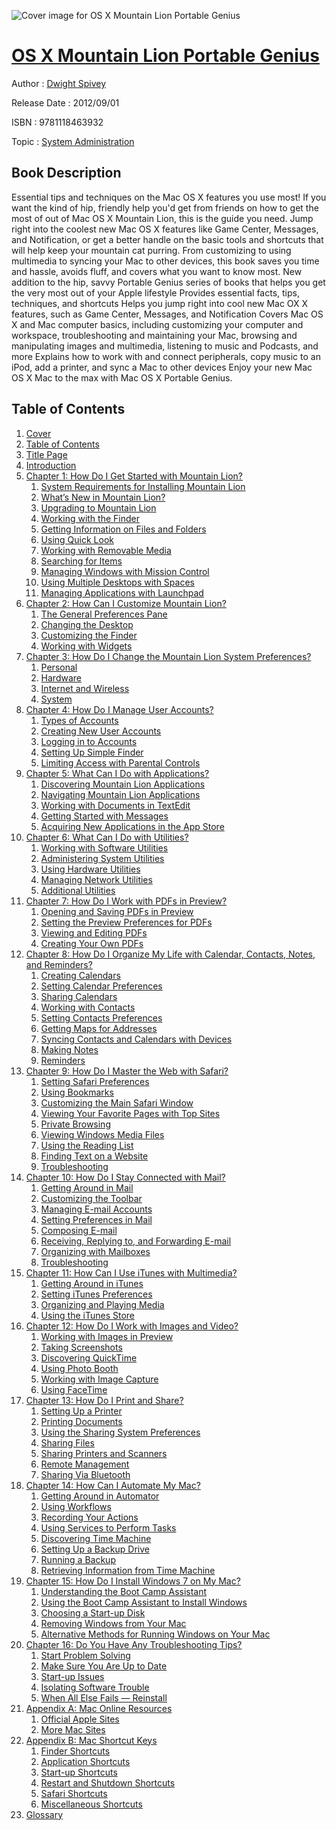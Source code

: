 ![Cover image for OS X Mountain Lion Portable Genius](https://imgdetail.ebookreading.net/cover/cover/system_admin/EB9781118463932.jpg)

[OS X Mountain Lion Portable Genius](https://ebookreading.net/view/book/OS+X+Mountain+Lion+Portable+Genius-EB9781118463932_1.html "OS X Mountain Lion Portable Genius")
====================================================================================================================

Author : [Dwight Spivey](https://ebookreading.net/search/author/Dwight+Spivey)

Release Date : 2012/09/01

ISBN : 9781118463932

Topic : [System Administration](https://ebookreading.net/search/category/system-administration)

Book Description
-----------------

Essential tips and techniques on the Mac OS X features you use most!
If you want the kind of hip, friendly help you'd get from friends on how to get the most of out of Mac OS X Mountain Lion, this is the guide you need. Jump right into the coolest new Mac OS X features like Game Center, Messages, and Notification, or get a better handle on the basic tools and shortcuts that will help keep your mountain cat purring. From customizing to using multimedia to syncing your Mac to other devices, this book saves you time and hassle, avoids fluff, and covers what you want to know most.
New addition to the hip, savvy Portable Genius series of books that helps you get the very most out of your Apple lifestyle
Provides essential facts, tips, techniques, and shortcuts
Helps you jump right into cool new Mac OX X features, such as Game Center, Messages, and Notification
Covers Mac OS X and Mac computer basics, including customizing your computer and workspace, troubleshooting and maintaining your Mac, browsing and manipulating images and multimedia, listening to music and Podcasts, and more
Explains how to work with and connect peripherals, copy music to an iPod, add a printer, and sync a Mac to other devices
Enjoy your new Mac OS X Mac to the max with Mac OS X Portable Genius.
              
Table of Contents
-----------------

1. [Cover](https://ebookreading.net/view/book/OS+X+Mountain+Lion+Portable+Genius-EB9781118463932_1.html)
1. [Table of Contents](https://ebookreading.net/view/book/OS+X+Mountain+Lion+Portable+Genius-EB9781118463932_3.html)
1. [Title Page](https://ebookreading.net/view/book/OS+X+Mountain+Lion+Portable+Genius-EB9781118463932_2.html)
1. [	Introduction](https://ebookreading.net/view/book/OS+X+Mountain+Lion+Portable+Genius-EB9781118463932_4.html)
1. [Chapter 1: How Do I Get Started with Mountain Lion?](https://ebookreading.net/view/book/OS+X+Mountain+Lion+Portable+Genius-EB9781118463932_5.html)
    1. [System Requirements for Installing Mountain Lion](https://ebookreading.net/view/book/OS+X+Mountain+Lion+Portable+Genius-EB9781118463932_6.html#a2)
    1. [What’s New in Mountain Lion?](https://ebookreading.net/view/book/OS+X+Mountain+Lion+Portable+Genius-EB9781118463932_7.html#a3)
    1. [Upgrading to Mountain Lion](https://ebookreading.net/view/book/OS+X+Mountain+Lion+Portable+Genius-EB9781118463932_8.html#a4)
    1. [Working with the Finder](https://ebookreading.net/view/book/OS+X+Mountain+Lion+Portable+Genius-EB9781118463932_9.html#a5)
    1. [Getting Information on Files and Folders](https://ebookreading.net/view/book/OS+X+Mountain+Lion+Portable+Genius-EB9781118463932_10.html#a10)
    1. [Using Quick Look](https://ebookreading.net/view/book/OS+X+Mountain+Lion+Portable+Genius-EB9781118463932_11.html#a11)
    1. [Working with Removable Media](https://ebookreading.net/view/book/OS+X+Mountain+Lion+Portable+Genius-EB9781118463932_12.html#a12)
    1. [Searching for Items](https://ebookreading.net/view/book/OS+X+Mountain+Lion+Portable+Genius-EB9781118463932_13.html#a13)
    1. [Managing Windows with Mission Control](https://ebookreading.net/view/book/OS+X+Mountain+Lion+Portable+Genius-EB9781118463932_14.html#a16)
    1. [Using Multiple Desktops with Spaces](https://ebookreading.net/view/book/OS+X+Mountain+Lion+Portable+Genius-EB9781118463932_15.html#a20)
    1. [Managing Applications with Launchpad](https://ebookreading.net/view/book/OS+X+Mountain+Lion+Portable+Genius-EB9781118463932_16.html#a25)
1. [Chapter 2: How Can I Customize Mountain Lion?](https://ebookreading.net/view/book/OS+X+Mountain+Lion+Portable+Genius-EB9781118463932_17.html)
    1. [The General Preferences Pane](https://ebookreading.net/view/book/OS+X+Mountain+Lion+Portable+Genius-EB9781118463932_18.html#a2_05_9781118463932)
    1. [Changing the Desktop](https://ebookreading.net/view/book/OS+X+Mountain+Lion+Portable+Genius-EB9781118463932_19.html#a10_05_978111846393)
    1. [Customizing the Finder](https://ebookreading.net/view/book/OS+X+Mountain+Lion+Portable+Genius-EB9781118463932_20.html#a13_05_978111846393)
    1. [Working with Widgets](https://ebookreading.net/view/book/OS+X+Mountain+Lion+Portable+Genius-EB9781118463932_21.html#a18_05_978111846393)
1. [Chapter 3: How Do I Change the Mountain Lion System Preferences?](https://ebookreading.net/view/book/OS+X+Mountain+Lion+Portable+Genius-EB9781118463932_22.html)
    1. [Personal](https://ebookreading.net/view/book/OS+X+Mountain+Lion+Portable+Genius-EB9781118463932_23.html#a2_06_9781118463932)
    1. [Hardware](https://ebookreading.net/view/book/OS+X+Mountain+Lion+Portable+Genius-EB9781118463932_24.html#a5_06_9781118463932)
    1. [Internet and Wireless](https://ebookreading.net/view/book/OS+X+Mountain+Lion+Portable+Genius-EB9781118463932_25.html#a14_06_978111846393)
    1. [System](https://ebookreading.net/view/book/OS+X+Mountain+Lion+Portable+Genius-EB9781118463932_26.html#a18_06_978111846393)
1. [Chapter 4: How Do I Manage User Accounts?](https://ebookreading.net/view/book/OS+X+Mountain+Lion+Portable+Genius-EB9781118463932_27.html)
    1. [Types of Accounts](https://ebookreading.net/view/book/OS+X+Mountain+Lion+Portable+Genius-EB9781118463932_28.html#a2_07_9781118463932)
    1. [Creating New User Accounts](https://ebookreading.net/view/book/OS+X+Mountain+Lion+Portable+Genius-EB9781118463932_29.html#a8_07_9781118463932)
    1. [Logging in to Accounts](https://ebookreading.net/view/book/OS+X+Mountain+Lion+Portable+Genius-EB9781118463932_30.html#a11_07_978111846393)
    1. [Setting Up Simple Finder](https://ebookreading.net/view/book/OS+X+Mountain+Lion+Portable+Genius-EB9781118463932_31.html#a14_07_978111846393)
    1. [Limiting Access with Parental Controls](https://ebookreading.net/view/book/OS+X+Mountain+Lion+Portable+Genius-EB9781118463932_32.html#a15_07_978111846393)
1. [Chapter 5: What Can I Do with Applications?](https://ebookreading.net/view/book/OS+X+Mountain+Lion+Portable+Genius-EB9781118463932_33.html)
    1. [Discovering Mountain Lion Applications](https://ebookreading.net/view/book/OS+X+Mountain+Lion+Portable+Genius-EB9781118463932_34.html#a2_08_9781118463932)
    1. [Navigating Mountain Lion Applications](https://ebookreading.net/view/book/OS+X+Mountain+Lion+Portable+Genius-EB9781118463932_35.html#a10_08_978111846393)
    1. [Working with Documents in TextEdit](https://ebookreading.net/view/book/OS+X+Mountain+Lion+Portable+Genius-EB9781118463932_36.html#a15_08_978111846393)
    1. [Getting Started with Messages](https://ebookreading.net/view/book/OS+X+Mountain+Lion+Portable+Genius-EB9781118463932_37.html#a21_08_978111846393)
    1. [Acquiring New Applications in the App Store](https://ebookreading.net/view/book/OS+X+Mountain+Lion+Portable+Genius-EB9781118463932_38.html#a25_08_978111846393)
1. [Chapter 6: What Can I Do with Utilities?](https://ebookreading.net/view/book/OS+X+Mountain+Lion+Portable+Genius-EB9781118463932_39.html)
    1. [Working with Software Utilities](https://ebookreading.net/view/book/OS+X+Mountain+Lion+Portable+Genius-EB9781118463932_40.html#a2_09_9781118463932)
    1. [Administering System Utilities](https://ebookreading.net/view/book/OS+X+Mountain+Lion+Portable+Genius-EB9781118463932_41.html#a12_09_978111846393)
    1. [Using Hardware Utilities](https://ebookreading.net/view/book/OS+X+Mountain+Lion+Portable+Genius-EB9781118463932_42.html#a18_09_978111846393)
    1. [Managing Network Utilities](https://ebookreading.net/view/book/OS+X+Mountain+Lion+Portable+Genius-EB9781118463932_43.html#a22_09_978111846393)
    1. [Additional Utilities](https://ebookreading.net/view/book/OS+X+Mountain+Lion+Portable+Genius-EB9781118463932_44.html#a25_09_978111846393)
1. [Chapter 7: How Do I Work with PDFs in Preview?](https://ebookreading.net/view/book/OS+X+Mountain+Lion+Portable+Genius-EB9781118463932_45.html)
    1. [Opening and Saving PDFs in Preview](https://ebookreading.net/view/book/OS+X+Mountain+Lion+Portable+Genius-EB9781118463932_46.html#a2_10_9781118463932)
    1. [Setting the Preview Preferences for PDFs](https://ebookreading.net/view/book/OS+X+Mountain+Lion+Portable+Genius-EB9781118463932_47.html#a3_10_9781118463932)
    1. [Viewing and Editing PDFs](https://ebookreading.net/view/book/OS+X+Mountain+Lion+Portable+Genius-EB9781118463932_48.html#a7_10_9781118463932)
    1. [Creating Your Own PDFs](https://ebookreading.net/view/book/OS+X+Mountain+Lion+Portable+Genius-EB9781118463932_49.html#a16_10_978111846393)
1. [Chapter 8: How Do I Organize My Life with Calendar, Contacts, Notes, and Reminders?](https://ebookreading.net/view/book/OS+X+Mountain+Lion+Portable+Genius-EB9781118463932_50.html)
    1. [Creating Calendars](https://ebookreading.net/view/book/OS+X+Mountain+Lion+Portable+Genius-EB9781118463932_51.html#a2_11_9781118463932)
    1. [Setting Calendar Preferences](https://ebookreading.net/view/book/OS+X+Mountain+Lion+Portable+Genius-EB9781118463932_52.html#a5_11_9781118463932)
    1. [Sharing Calendars](https://ebookreading.net/view/book/OS+X+Mountain+Lion+Portable+Genius-EB9781118463932_53.html#a6_11_9781118463932)
    1. [Working with Contacts](https://ebookreading.net/view/book/OS+X+Mountain+Lion+Portable+Genius-EB9781118463932_54.html#a12_11_978111846393)
    1. [Setting Contacts Preferences](https://ebookreading.net/view/book/OS+X+Mountain+Lion+Portable+Genius-EB9781118463932_55.html#a19_11_978111846393)
    1. [Getting Maps for Addresses](https://ebookreading.net/view/book/OS+X+Mountain+Lion+Portable+Genius-EB9781118463932_56.html#a24_11_978111846393)
    1. [Syncing Contacts and Calendars with Devices](https://ebookreading.net/view/book/OS+X+Mountain+Lion+Portable+Genius-EB9781118463932_57.html#a25_11_978111846393)
    1. [Making Notes](https://ebookreading.net/view/book/OS+X+Mountain+Lion+Portable+Genius-EB9781118463932_58.html#a26_11_978111846393)
    1. [Reminders](https://ebookreading.net/view/book/OS+X+Mountain+Lion+Portable+Genius-EB9781118463932_59.html#a27_11_978111846393)
1. [Chapter 9: How Do I Master the Web with Safari?](https://ebookreading.net/view/book/OS+X+Mountain+Lion+Portable+Genius-EB9781118463932_60.html)
    1. [Setting Safari Preferences ](https://ebookreading.net/view/book/OS+X+Mountain+Lion+Portable+Genius-EB9781118463932_61.html#a2_12_9781118463932)
    1. [Using Bookmarks](https://ebookreading.net/view/book/OS+X+Mountain+Lion+Portable+Genius-EB9781118463932_62.html#a13_12_978111846393)
    1. [Customizing the Main Safari Window](https://ebookreading.net/view/book/OS+X+Mountain+Lion+Portable+Genius-EB9781118463932_63.html#a16_12_978111846393)
    1. [Viewing Your Favorite Pages with Top Sites](https://ebookreading.net/view/book/OS+X+Mountain+Lion+Portable+Genius-EB9781118463932_64.html#a17_12_978111846393)
    1. [Private Browsing](https://ebookreading.net/view/book/OS+X+Mountain+Lion+Portable+Genius-EB9781118463932_65.html#a18_12_978111846393)
    1. [Viewing Windows Media Files](https://ebookreading.net/view/book/OS+X+Mountain+Lion+Portable+Genius-EB9781118463932_66.html#a19_12_978111846393)
    1. [Using the Reading List](https://ebookreading.net/view/book/OS+X+Mountain+Lion+Portable+Genius-EB9781118463932_67.html#a20_12_978111846393)
    1. [Finding Text on a Website](https://ebookreading.net/view/book/OS+X+Mountain+Lion+Portable+Genius-EB9781118463932_68.html#a21_12_978111846393)
    1. [Troubleshooting](https://ebookreading.net/view/book/OS+X+Mountain+Lion+Portable+Genius-EB9781118463932_69.html#a22_12_978111846393)
1. [Chapter 10: How Do I Stay Connected with Mail?](https://ebookreading.net/view/book/OS+X+Mountain+Lion+Portable+Genius-EB9781118463932_70.html)
    1. [Getting Around in Mail](https://ebookreading.net/view/book/OS+X+Mountain+Lion+Portable+Genius-EB9781118463932_71.html#a2_13_9781118463932)
    1. [Customizing the Toolbar](https://ebookreading.net/view/book/OS+X+Mountain+Lion+Portable+Genius-EB9781118463932_72.html#a3_13_9781118463932)
    1. [Managing E-mail Accounts](https://ebookreading.net/view/book/OS+X+Mountain+Lion+Portable+Genius-EB9781118463932_73.html#a4_13_9781118463932)
    1. [Setting Preferences in Mail](https://ebookreading.net/view/book/OS+X+Mountain+Lion+Portable+Genius-EB9781118463932_74.html#a7_13_9781118463932)
    1. [Composing E-mail](https://ebookreading.net/view/book/OS+X+Mountain+Lion+Portable+Genius-EB9781118463932_75.html#a16_13_978111846393)
    1. [Receiving, Replying to, and Forwarding E-mail](https://ebookreading.net/view/book/OS+X+Mountain+Lion+Portable+Genius-EB9781118463932_76.html#a20_13_978111846393)
    1. [Organizing with Mailboxes](https://ebookreading.net/view/book/OS+X+Mountain+Lion+Portable+Genius-EB9781118463932_77.html#a21_13_978111846393)
    1. [Troubleshooting](https://ebookreading.net/view/book/OS+X+Mountain+Lion+Portable+Genius-EB9781118463932_78.html#a24_13_978111846393)
1. [Chapter 11: How Can I Use iTunes with Multimedia?](https://ebookreading.net/view/book/OS+X+Mountain+Lion+Portable+Genius-EB9781118463932_79.html)
    1. [Getting Around in iTunes](https://ebookreading.net/view/book/OS+X+Mountain+Lion+Portable+Genius-EB9781118463932_80.html#a2_14_9781118463932)
    1. [Setting iTunes Preferences](https://ebookreading.net/view/book/OS+X+Mountain+Lion+Portable+Genius-EB9781118463932_81.html#a5_14_9781118463932)
    1. [Organizing and Playing Media](https://ebookreading.net/view/book/OS+X+Mountain+Lion+Portable+Genius-EB9781118463932_82.html#a13_14_978111846393)
    1. [Using the iTunes Store](https://ebookreading.net/view/book/OS+X+Mountain+Lion+Portable+Genius-EB9781118463932_83.html#a25_14_978111846393)
1. [Chapter 12: How Do I Work with Images and Video?](https://ebookreading.net/view/book/OS+X+Mountain+Lion+Portable+Genius-EB9781118463932_84.html)
    1. [Working with Images in Preview](https://ebookreading.net/view/book/OS+X+Mountain+Lion+Portable+Genius-EB9781118463932_85.html#a2_15_9781118463932)
    1. [Taking Screenshots](https://ebookreading.net/view/book/OS+X+Mountain+Lion+Portable+Genius-EB9781118463932_86.html#a10_15_978111846393)
    1. [Discovering QuickTime](https://ebookreading.net/view/book/OS+X+Mountain+Lion+Portable+Genius-EB9781118463932_87.html#a14_15_978111846393)
    1. [Using Photo Booth](https://ebookreading.net/view/book/OS+X+Mountain+Lion+Portable+Genius-EB9781118463932_88.html#a19_15_978111846393)
    1. [Working with Image Capture](https://ebookreading.net/view/book/OS+X+Mountain+Lion+Portable+Genius-EB9781118463932_89.html#a23_15_978111846393)
    1. [Using FaceTime](https://ebookreading.net/view/book/OS+X+Mountain+Lion+Portable+Genius-EB9781118463932_90.html#a27_15_978111846393)
1. [Chapter 13: How Do I Print and Share?](https://ebookreading.net/view/book/OS+X+Mountain+Lion+Portable+Genius-EB9781118463932_91.html)
    1. [Setting Up a Printer](https://ebookreading.net/view/book/OS+X+Mountain+Lion+Portable+Genius-EB9781118463932_92.html#a2_16_9781118463932)
    1. [Printing Documents](https://ebookreading.net/view/book/OS+X+Mountain+Lion+Portable+Genius-EB9781118463932_93.html#a6_16_9781118463932)
    1. [Using the Sharing System Preferences](https://ebookreading.net/view/book/OS+X+Mountain+Lion+Portable+Genius-EB9781118463932_94.html#a10_16_978111846393)
    1. [Sharing Files](https://ebookreading.net/view/book/OS+X+Mountain+Lion+Portable+Genius-EB9781118463932_95.html#a11_16_978111846393)
    1. [Sharing Printers and Scanners](https://ebookreading.net/view/book/OS+X+Mountain+Lion+Portable+Genius-EB9781118463932_96.html#a14_16_978111846393)
    1. [Remote Management](https://ebookreading.net/view/book/OS+X+Mountain+Lion+Portable+Genius-EB9781118463932_97.html#a18_16_978111846393)
    1. [Sharing Via Bluetooth](https://ebookreading.net/view/book/OS+X+Mountain+Lion+Portable+Genius-EB9781118463932_98.html#a19_16_978111846393)
1. [Chapter 14: How Can I Automate My Mac?](https://ebookreading.net/view/book/OS+X+Mountain+Lion+Portable+Genius-EB9781118463932_99.html)
    1. [Getting Around in Automator](https://ebookreading.net/view/book/OS+X+Mountain+Lion+Portable+Genius-EB9781118463932_100.html#a2_17_9781118463932)
    1. [Using Workflows](https://ebookreading.net/view/book/OS+X+Mountain+Lion+Portable+Genius-EB9781118463932_101.html#a3_17_9781118463932)
    1. [Recording Your Actions](https://ebookreading.net/view/book/OS+X+Mountain+Lion+Portable+Genius-EB9781118463932_102.html#a6_17_9781118463932)
    1. [Using Services to Perform Tasks](https://ebookreading.net/view/book/OS+X+Mountain+Lion+Portable+Genius-EB9781118463932_103.html#a7_17_9781118463932)
    1. [Discovering Time Machine](https://ebookreading.net/view/book/OS+X+Mountain+Lion+Portable+Genius-EB9781118463932_104.html#a8_17_9781118463932)
    1. [Setting Up a Backup Drive](https://ebookreading.net/view/book/OS+X+Mountain+Lion+Portable+Genius-EB9781118463932_105.html#a11_17_978111846393)
    1. [Running a Backup](https://ebookreading.net/view/book/OS+X+Mountain+Lion+Portable+Genius-EB9781118463932_106.html#a15_17_978111846393)
    1. [Retrieving Information from Time Machine](https://ebookreading.net/view/book/OS+X+Mountain+Lion+Portable+Genius-EB9781118463932_107.html#a18_17_978111846393)
1. [Chapter 15: How Do I Install Windows 7 on My Mac?](https://ebookreading.net/view/book/OS+X+Mountain+Lion+Portable+Genius-EB9781118463932_108.html)
    1. [Understanding the Boot Camp Assistant](https://ebookreading.net/view/book/OS+X+Mountain+Lion+Portable+Genius-EB9781118463932_109.html#a2_18_9781118463932)
    1. [Using the Boot Camp Assistant to Install Windows](https://ebookreading.net/view/book/OS+X+Mountain+Lion+Portable+Genius-EB9781118463932_110.html#a5_18_9781118463932)
    1. [Choosing a Start-up Disk](https://ebookreading.net/view/book/OS+X+Mountain+Lion+Portable+Genius-EB9781118463932_111.html#a9_18_9781118463932)
    1. [Removing Windows from Your Mac](https://ebookreading.net/view/book/OS+X+Mountain+Lion+Portable+Genius-EB9781118463932_112.html#a12_18_978111846393)
    1. [Alternative Methods for Running Windows on Your Mac](https://ebookreading.net/view/book/OS+X+Mountain+Lion+Portable+Genius-EB9781118463932_113.html#a13_18_978111846393)
1. [Chapter 16: Do You Have Any Troubleshooting Tips?](https://ebookreading.net/view/book/OS+X+Mountain+Lion+Portable+Genius-EB9781118463932_114.html)
    1. [Start Problem Solving](https://ebookreading.net/view/book/OS+X+Mountain+Lion+Portable+Genius-EB9781118463932_115.html#a2_19_9781118463932)
    1. [Make Sure You Are Up to Date](https://ebookreading.net/view/book/OS+X+Mountain+Lion+Portable+Genius-EB9781118463932_116.html#a5_19_9781118463932)
    1. [Start-up Issues](https://ebookreading.net/view/book/OS+X+Mountain+Lion+Portable+Genius-EB9781118463932_117.html#a6_19_9781118463932)
    1. [Isolating Software Trouble](https://ebookreading.net/view/book/OS+X+Mountain+Lion+Portable+Genius-EB9781118463932_118.html#a10_19_978111846393)
    1. [When All Else Fails — Reinstall](https://ebookreading.net/view/book/OS+X+Mountain+Lion+Portable+Genius-EB9781118463932_119.html#a15_19_978111846393)
1. [Appendix A: Mac Online Resources](https://ebookreading.net/view/book/OS+X+Mountain+Lion+Portable+Genius-EB9781118463932_120.html)
    1. [Official Apple Sites](https://ebookreading.net/view/book/OS+X+Mountain+Lion+Portable+Genius-EB9781118463932_121.html#a2_20_9781118463932)
    1. [More Mac Sites](https://ebookreading.net/view/book/OS+X+Mountain+Lion+Portable+Genius-EB9781118463932_122.html#a3_20_9781118463932)
1. [Appendix B: Mac Shortcut Keys](https://ebookreading.net/view/book/OS+X+Mountain+Lion+Portable+Genius-EB9781118463932_123.html)
    1. [Finder Shortcuts](https://ebookreading.net/view/book/OS+X+Mountain+Lion+Portable+Genius-EB9781118463932_124.html#a2_21_9781118463932)
    1. [Application Shortcuts](https://ebookreading.net/view/book/OS+X+Mountain+Lion+Portable+Genius-EB9781118463932_125.html#a3_21_9781118463932)
    1. [Start-up Shortcuts](https://ebookreading.net/view/book/OS+X+Mountain+Lion+Portable+Genius-EB9781118463932_126.html#a4_21_9781118463932)
    1. [Restart and Shutdown Shortcuts](https://ebookreading.net/view/book/OS+X+Mountain+Lion+Portable+Genius-EB9781118463932_127.html#a5_21_9781118463932)
    1. [Safari Shortcuts](https://ebookreading.net/view/book/OS+X+Mountain+Lion+Portable+Genius-EB9781118463932_128.html#a6_21_9781118463932)
    1. [Miscellaneous Shortcuts](https://ebookreading.net/view/book/OS+X+Mountain+Lion+Portable+Genius-EB9781118463932_129.html#a7_21_9781118463932)
1. [Glossary](https://ebookreading.net/view/book/OS+X+Mountain+Lion+Portable+Genius-EB9781118463932_130.html)

